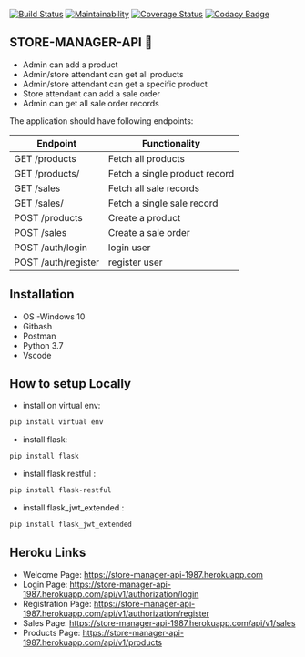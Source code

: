 [![Build Status](https://travis-ci.org/muthigani/STORE-MANAGER-API.svg?branch=develop)](https://travis-ci.org/muthigani/STORE-MANAGER-API)
[![Maintainability](https://api.codeclimate.com/v1/badges/8b5a690623d9460a6aee/maintainability)](https://codeclimate.com/github/muthigani/STORE-MANAGER-API/maintainability)
[![Coverage Status](https://coveralls.io/repos/github/muthigani/STORE-MANAGER-API/badge.svg?branch=develop)](https://coveralls.io/github/muthigani/STORE-MANAGER-API?branch=master)
[![Codacy Badge](https://api.codacy.com/project/badge/Grade/79294dbf042743028d3ff25aee134927)](https://www.codacy.com/app/muthigani/STORE-MANAGER-API?utm_source=github.com&amp;utm_medium=referral&amp;utm_content=muthigani/STORE-MANAGER-API&amp;utm_campaign=Badge_Grade)
## STORE-MANAGER-API :book:
* 	Admin can add a product
* 	Admin/store attendant can get all products
* 	Admin/store attendant can get a specific product
* 	Store attendant can add a sale order
* 	Admin can get all sale order records

The application should have following endpoints:

| Endpoint   | Functionality |
| ------------- | ------------- |
| GET /products   | Fetch all products  |
| GET /products/<productId>  | Fetch a single product record  |
| GET /sales  | Fetch all sale records  |
| GET /sales/<salesId>  | Fetch a single sale record  |
| POST /products  | Create a product  |
| POST /sales  | Create a sale order  |
| POST /auth/login  | login user  |
| POST /auth/register  | register user  |
  
## Installation
* OS -Windows 10
* Gitbash
* Postman
* Python 3.7
* Vscode
  
## How to setup Locally
* install on virtual env:
```sh
pip install virtual env
```
* install  flask:
```sh
pip install flask 
```
* install flask restful :
```sh
pip install flask-restful
```
* install flask_jwt_extended :
```sh
pip install flask_jwt_extended
```
## Heroku Links
* Welcome Page: https://store-manager-api-1987.herokuapp.com
* Login Page: https://store-manager-api-1987.herokuapp.com/api/v1/authorization/login
* Registration Page: https://store-manager-api-1987.herokuapp.com/api/v1/authorization/register
* Sales Page: https://store-manager-api-1987.herokuapp.com/api/v1/sales
* Products Page: https://store-manager-api-1987.herokuapp.com/api/v1/products

